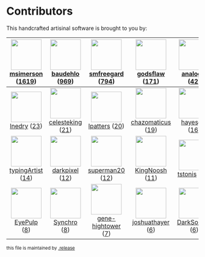 # Contributors

This handcrafted artisinal software is brought to you by:

| <img height="80" src="https://avatars.githubusercontent.com/u/261635?v=4"><br><a href="https://github.com/msimerson">msimerson</a> (<a href="https://github.com/haraka/Haraka/commits?author=msimerson">1619</a>)| <img height="80" src="https://avatars.githubusercontent.com/u/662371?v=4"><br><a href="https://github.com/baudehlo">baudehlo</a> (<a href="https://github.com/haraka/Haraka/commits?author=baudehlo">969</a>)| <img height="80" src="https://avatars.githubusercontent.com/u/550490?v=4"><br><a href="https://github.com/smfreegard">smfreegard</a> (<a href="https://github.com/haraka/Haraka/commits?author=smfreegard">794</a>)| <img height="80" src="https://avatars.githubusercontent.com/u/959600?v=4"><br><a href="https://github.com/godsflaw">godsflaw</a> (<a href="https://github.com/haraka/Haraka/commits?author=godsflaw">171</a>)| <img height="80" src="https://avatars.githubusercontent.com/u/934254?v=4"><br><a href="https://github.com/analogic">analogic</a> (<a href="https://github.com/haraka/Haraka/commits?author=analogic">42</a>)| <img height="80" src="https://avatars.githubusercontent.com/u/1674289?v=4"><br><a href="https://github.com/Dexus">Dexus</a> (<a href="https://github.com/haraka/Haraka/commits?author=Dexus">42</a>)| <img height="80" src="https://avatars.githubusercontent.com/u/82041?v=4"><br><a href="https://github.com/gramakri">gramakri</a> (<a href="https://github.com/haraka/Haraka/commits?author=gramakri">37</a>)|
| :---: | :---: | :---: | :---: | :---: | :---: | :---: |
| <img height="80" src="https://avatars.githubusercontent.com/u/203240?v=4"><br><a href="https://github.com/lnedry">lnedry</a> (<a href="https://github.com/haraka/Haraka/commits?author=lnedry">23</a>)| <img height="80" src="https://avatars.githubusercontent.com/u/748075?v=4"><br><a href="https://github.com/celesteking">celesteking</a> (<a href="https://github.com/haraka/Haraka/commits?author=celesteking">21</a>)| <img height="80" src="https://avatars.githubusercontent.com/u/791972?v=4"><br><a href="https://github.com/lpatters">lpatters</a> (<a href="https://github.com/haraka/Haraka/commits?author=lpatters">20</a>)| <img height="80" src="https://avatars.githubusercontent.com/u/366268?v=4"><br><a href="https://github.com/chazomaticus">chazomaticus</a> (<a href="https://github.com/haraka/Haraka/commits?author=chazomaticus">19</a>)| <img height="80" src="https://avatars.githubusercontent.com/u/271024?v=4"><br><a href="https://github.com/hayesgm">hayesgm</a> (<a href="https://github.com/haraka/Haraka/commits?author=hayesgm">16</a>)| <img height="80" src="https://avatars.githubusercontent.com/u/123708?v=4"><br><a href="https://github.com/arlolra">arlolra</a> (<a href="https://github.com/haraka/Haraka/commits?author=arlolra">16</a>)| <img height="80" src="https://avatars.githubusercontent.com/u/1573133?v=4"><br><a href="https://github.com/gauravaror">gauravaror</a> (<a href="https://github.com/haraka/Haraka/commits?author=gauravaror">14</a>)|
| <img height="80" src="https://avatars.githubusercontent.com/u/260607?v=4"><br><a href="https://github.com/typingArtist">typingArtist</a> (<a href="https://github.com/haraka/Haraka/commits?author=typingArtist">14</a>)| <img height="80" src="https://avatars.githubusercontent.com/u/158380?v=4"><br><a href="https://github.com/darkpixel">darkpixel</a> (<a href="https://github.com/haraka/Haraka/commits?author=darkpixel">12</a>)| <img height="80" src="https://avatars.githubusercontent.com/u/11343494?v=4"><br><a href="https://github.com/superman20">superman20</a> (<a href="https://github.com/haraka/Haraka/commits?author=superman20">12</a>)| <img height="80" src="https://avatars.githubusercontent.com/u/9887966?v=4"><br><a href="https://github.com/KingNoosh">KingNoosh</a> (<a href="https://github.com/haraka/Haraka/commits?author=KingNoosh">11</a>)| <img height="80" src="https://avatars.githubusercontent.com/u/5229495?v=4"><br><a href="https://github.com/tstonis">tstonis</a> (<a href="https://github.com/haraka/Haraka/commits?author=tstonis">10</a>)| <img height="80" src="https://avatars.githubusercontent.com/u/1746394?v=4"><br><a href="https://github.com/wltsmrz">wltsmrz</a> (<a href="https://github.com/haraka/Haraka/commits?author=wltsmrz">9</a>)| <img height="80" src="https://avatars.githubusercontent.com/u/2176651?v=4"><br><a href="https://github.com/fatalbanana">fatalbanana</a> (<a href="https://github.com/haraka/Haraka/commits?author=fatalbanana">8</a>)|
| <img height="80" src="https://avatars.githubusercontent.com/u/231081?v=4"><br><a href="https://github.com/EyePulp">EyePulp</a> (<a href="https://github.com/haraka/Haraka/commits?author=EyePulp">8</a>)| <img height="80" src="https://avatars.githubusercontent.com/u/81561?v=4"><br><a href="https://github.com/Synchro">Synchro</a> (<a href="https://github.com/haraka/Haraka/commits?author=Synchro">8</a>)| <img height="80" src="https://avatars.githubusercontent.com/u/3957811?v=4"><br><a href="https://github.com/gene-hightower">gene-hightower</a> (<a href="https://github.com/haraka/Haraka/commits?author=gene-hightower">7</a>)| <img height="80" src="https://avatars.githubusercontent.com/u/103802?v=4"><br><a href="https://github.com/joshuathayer">joshuathayer</a> (<a href="https://github.com/haraka/Haraka/commits?author=joshuathayer">6</a>)| <img height="80" src="https://avatars.githubusercontent.com/u/8224508?v=4"><br><a href="https://github.com/DarkSorrow">DarkSorrow</a> (<a href="https://github.com/haraka/Haraka/commits?author=DarkSorrow">6</a>)| <img height="80" src="https://avatars.githubusercontent.com/u/1521113?v=4"><br><a href="https://github.com/hontas">hontas</a> (<a href="https://github.com/haraka/Haraka/commits?author=hontas">5</a>)| <img height="80" src="https://avatars.githubusercontent.com/u/1263856?v=4"><br><a href="https://github.com/ricardopolo">ricardopolo</a> (<a href="https://github.com/haraka/Haraka/commits?author=ricardopolo">5</a>)|

<sub>this file is maintained by [.release](https://github.com/msimerson/.release)</sub>
